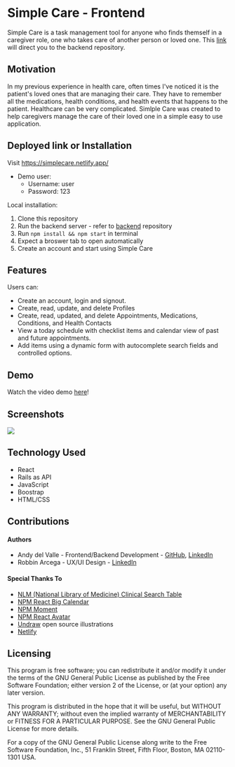 # Simple Care - Frontend

Simple Care is a task management tool for anyone who finds themself in a caregiver role, one who takes care of another person or loved one.
This [link](https://github.com/andydvalle/capstone-project-backend) will direct you to the backend repository.

## Motivation

In my previous experience in health care, often times I've noticed it is the patient's loved ones that are managing their care. They have to remember all the medications, health conditions, and health events that happens to the patient. Healthcare can be very complicated. Simlple Care was created to help caregivers manage the care of their loved one in a simple easy to use application.

## Deployed link or Installation

Visit <https://simplecare.netlify.app/>

- Demo user:
  - Username: user
  - Password: 123

Local installation:

1. Clone this repository
2. Run the backend server - refer to [backend](https://github.com/andydvalle/capstone-project-backend) repository
3. Run `npm install && npm start` in terminal
4. Expect a broswer tab to open automatically
5. Create an account and start using Simple Care

## Features

Users can:

- Create an account, login and signout.
- Create, read, update, and delete Profiles
- Create, read, updated, and delete Appointments, Medications, Conditions, and Health Contacts
- View a today schedule with checklist items and calendar view of past and future appointments.
- Add items using a dynamic form with autocomplete search fields and controlled options.

## Demo

Watch the video demo [here](https://www.youtube.com/watch?v=DI4j9yhgR2U&t=1s)!

## Screenshots

![](SimpleCare.gif)

## Technology Used

- React
- Rails as API
- JavaScript
- Boostrap
- HTML/CSS

## Contributions

#### Authors

- Andy del Valle - Frontend/Backend Development - [GitHub](https://github.com/andydvalle), [LinkedIn](https://www.linkedin.com/in/andydelvalle/)
- Robbin Arcega - UX/UI Design - [LinkedIn](https://www.linkedin.com/in/robbinarcega/)

#### Special Thanks To

- [NLM (National Library of Medicine) Clinical Search Table](https://clinicaltables.nlm.nih.gov/apidoc/conditions/v3/doc.html)
- [NPM React Big Calendar](https://www.npmjs.com/package/react-big-calendar)
- [NPM Moment](https://www.npmjs.com/package/react-moment)
- [NPM React Avatar](https://www.npmjs.com/package/react-avatar)
- [Undraw](https://undraw.co/) open source illustrations
- [Netlify](https://www.netlify.com/)

## Licensing

This program is free software; you can redistribute it and/or modify it under the terms of the GNU General Public License as published by the Free Software Foundation; either version 2 of the License, or (at your option) any later version.

This program is distributed in the hope that it will be useful, but WITHOUT ANY WARRANTY; without even the implied warranty of MERCHANTABILITY or FITNESS FOR A PARTICULAR PURPOSE. See the GNU General Public License for more details.

For a copy of the GNU General Public License along write to the Free Software Foundation, Inc., 51 Franklin Street, Fifth Floor, Boston, MA 02110-1301 USA.
